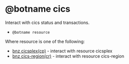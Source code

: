 # @botname cics

Interact with cics status and transactions.

-   `@botname resource`

Where resource is one of the following:

-   [bnz cicsplex\(cp\)](chatops_cli_cics_cicsplex.md) - interact with resource cicsplex
-   [bnz cics-region\(cr\)](chatops_cli_cics_cicsregion.md) - interact with resource cics-region

